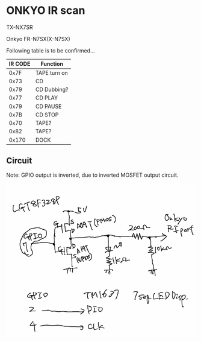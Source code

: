 # ONKYO IR scan

TX-NX7SR

Onkyo FR-N7SX(X-N7SX)

Following table is to be confirmed...

|IR CODE| Function|
|---|---|
|0x7F | TAPE turn on|
|0x73 | CD |
|0x79 | CD Dubbing? |
|0x77 | CD PLAY|
|0x79 | CD PAUSE |
|0x7B | CD STOP |
|0x70 | TAPE? |
|0x82 | TAPE? |
|0x170 | DOCK |



## Circuit

Note: GPIO output is inverted, due to inverted MOSFET output circuit.

![alt text](image.png)

